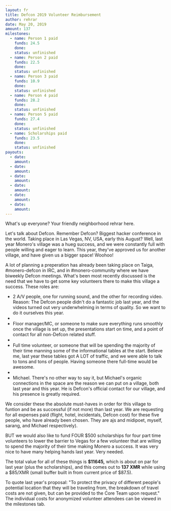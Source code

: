 ```yaml
---
layout: fr
title: Defcon 2019 Volunteer Reimbursement
author: rehrar
date: May 20, 2019
amount: 137
milestones:
  - name: Person 1 paid
    funds: 24.5
    done:
    status: unfinished
  - name: Person 2 paid
    funds: 22.5
    done:
    status: unfinished
  - name: Person 3 paid
    funds: 10.9
    done:
    status: unfinished
  - name: Person 4 paid
    funds: 28.2
    done:
    status: unfinished
  - name: Person 5 paid
    funds: 27.4
    done:
    status: unfinished
  - name: Scholarships paid
    funds: 23.5
    done:
    status: unfinished
payouts:
  - date:
    amount:
  - date:
    amount:
  - date:
    amount:
  - date:
    amount:
  - date:
    amount:
  - date:
    amount:
---
```


What's up everyone? Your friendly neighborhood rehrar here.

Let's talk about Defcon. Remember Defcon? Biggest hacker conference in the world. Taking place in Las Vegas, NV, USA, early this August? Well, last year Monero's village was a hueg success, and we were constantly full with people willing and eager to learn. This year, they've approved us for another village, and have given us a bigger space! Woohoo!

A lot of planning a preperation has already been taking place on Taiga, #monero-defcon in IRC, and in #monero-community where we have biweekly Defcon meetings. What's been most recently discussed is the need that we have to get some key volunteers there to make this village a success. These roles are:

- 2 A/V people, one for running sound, and the other for recording video. Reason: The Defcon people didn't do a fantastic job last year, and the videos turned out very underwhelming in terms of quality. So we want to do it ourselves this year.
- 
- Floor manager/MC, or someone to make sure everything runs smoothly once the village is set up, the presentations start on time, and a point of contact for all non-Defcon related stuff.
- 
- Full time volunteer, or someone that will be spending the majority of their time manning some of the informational tables at the start. Believe me, last year these tables got A LOT of traffic, and we were able to talk to tons and tons of people. Having someone there full-time would be awesome.
- 
- Michael. There's no other way to say it, but Michael's organic connections in the space are the reason we can put on a village, both last year and this year. He is Defcon's official contact for our village, and his presence is greatly required.

We consider these the absolute must-haves in order for this village to funtion and be as successful (if not more) than last year. We are requesting for all expenses paid (flight, hotel, incidentals, Defcon cost) for these five people, who have already been chosen. They are ajs and midipoet, myself, sarang, and Michael respectively).

BUT we would also like to fund FOUR $500 scholarships for four part time volunteers to lower the barrier to Vegas for a few volunteer that are willing to spend the majority of their time making Monero a success. It was very nice to have many helping hands last year. Very needed.

The total value for all of these things is **$11645,** which is about on par for last year (plus the scholarships), and this comes out to **137 XMR** while using a $85/XMR (small buffer built in from current price of $87.5).

To quote last year's proposal: "To protect the privacy of different people's potential location that they will be traveling from, the breakdown of travel costs are not given, but can be provided to the Core Team upon request." The individual costs for anonymized volunteer attendees can be viewed in the milestones tab.
